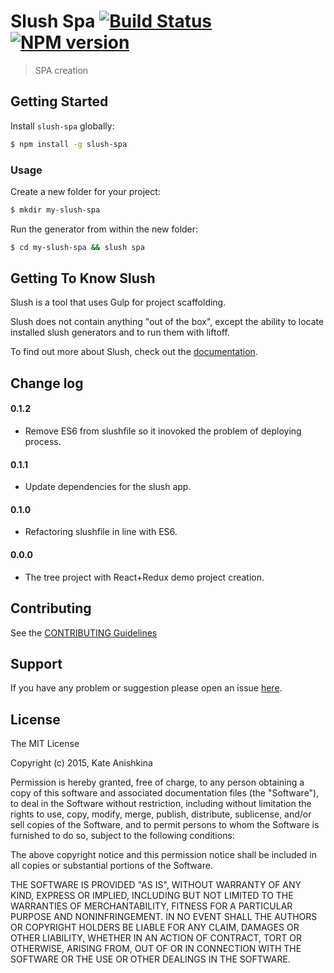 # Slush Spa [![Build Status](https://secure.travis-ci.org/KateKate/slush-spa.png?branch=master)](https://travis-ci.org/KateKate/slush-spa) [![NPM version](https://badge-me.herokuapp.com/api/npm/slush-spa.png)](http://badges.enytc.com/for/npm/slush-spa)

> SPA creation


## Getting Started

Install `slush-spa` globally:

```bash
$ npm install -g slush-spa
```

### Usage

Create a new folder for your project:

```bash
$ mkdir my-slush-spa
```

Run the generator from within the new folder:

```bash
$ cd my-slush-spa && slush spa
```

## Getting To Know Slush

Slush is a tool that uses Gulp for project scaffolding.

Slush does not contain anything "out of the box", except the ability to locate installed slush generators and to run them with liftoff.

To find out more about Slush, check out the [documentation](https://github.com/slushjs/slush).

## Change log

#### 0.1.2

* Remove ES6 from slushfile so it inovoked the problem of deploying process.

#### 0.1.1

* Update dependencies for the slush app.

#### 0.1.0

* Refactoring slushfile in line with ES6.

#### 0.0.0

* The tree project with React+Redux demo project creation.

## Contributing

See the [CONTRIBUTING Guidelines](https://github.com/KateKate/slush-spa/blob/master/CONTRIBUTING.md)

## Support
If you have any problem or suggestion please open an issue [here](https://github.com/KateKate/slush-spa/issues).

## License 

The MIT License

Copyright (c) 2015, Kate Anishkina

Permission is hereby granted, free of charge, to any person
obtaining a copy of this software and associated documentation
files (the "Software"), to deal in the Software without
restriction, including without limitation the rights to use,
copy, modify, merge, publish, distribute, sublicense, and/or sell
copies of the Software, and to permit persons to whom the
Software is furnished to do so, subject to the following
conditions:

The above copyright notice and this permission notice shall be
included in all copies or substantial portions of the Software.

THE SOFTWARE IS PROVIDED "AS IS", WITHOUT WARRANTY OF ANY KIND,
EXPRESS OR IMPLIED, INCLUDING BUT NOT LIMITED TO THE WARRANTIES
OF MERCHANTABILITY, FITNESS FOR A PARTICULAR PURPOSE AND
NONINFRINGEMENT. IN NO EVENT SHALL THE AUTHORS OR COPYRIGHT
HOLDERS BE LIABLE FOR ANY CLAIM, DAMAGES OR OTHER LIABILITY,
WHETHER IN AN ACTION OF CONTRACT, TORT OR OTHERWISE, ARISING
FROM, OUT OF OR IN CONNECTION WITH THE SOFTWARE OR THE USE OR
OTHER DEALINGS IN THE SOFTWARE.

